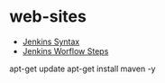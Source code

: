 # web-sites

* [Jenkins Syntax](https://www.jenkins.io/doc/book/pipeline/syntax/)
* [Jenkins Worflow Steps](https://www.jenkins.io/doc/pipeline/steps/workflow-basic-steps/)

apt-get update
apt-get install maven -y